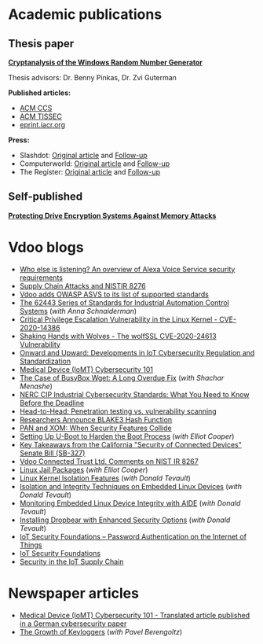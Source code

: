 # Academic publications
## Thesis paper

**[Cryptanalysis of the Windows Random Number Generator](thesis.pdf)**

Thesis advisors: Dr. Benny Pinkas, Dr. Zvi Guterman

**Published articles:** 

* [ACM CCS](http://portal.acm.org/citation.cfm?id=1315304)
* [ACM TISSEC](http://portal.acm.org/citation.cfm?id=1609956.1609966)
* [eprint.iacr.org](https://eprint.iacr.org/2007/419)

**Press:**

* Slashdot: [Original article](http://it.slashdot.org/article.pl?sid=07/11/12/1528211) and [Follow-up](http://it.slashdot.org/article.pl?sid=07/11/22/040221)
* Computerworld: [Original article](http://www.computerworld.com/article/2540185/security0/reverse-engineering-cracks-windows-encryption.html) and [Follow-up](http://www.computerworld.com/article/2539986/security0/microsoft-confirms-that-xp-contains-random-number-generator-bug.html)
* The Register: [Original article](http://www.theregister.co.uk/2007/11/13/windows_random_number_gen_flawed/) and [Follow-up](http://www.theregister.co.uk/2007/11/23/win_xp_random_bug/)


## Self-published

**[Protecting Drive Encryption Systems Against Memory Attacks](http://eprint.iacr.org/2011/221)**


# Vdoo blogs

- [Who else is listening? An overview of Alexa Voice Service security requirements](https://www.vdoo.com/blog/who-else-listening-overview-alexa-voice-service-security-requirements)
- [Supply Chain Attacks and NISTIR 8276](https://www.vdoo.com/blog/supply-chain-attacks-and-nistir-8276)
- [Vdoo adds OWASP ASVS to its list of supported standards](https://www.vdoo.com/blog/vdoo-adds-owasp-asvs-to-supported-standards)
- [The 62443 Series of Standards for Industrial Automation Control Systems](https://www.vdoo.com/blog/industrial-automation-control-systems-62443-standard) (*with Anna Schnaiderman*)
- [Critical Privilege Escalation Vulnerability in the Linux Kernel - CVE-2020-14386](https://www.vdoo.com/blog/linux-kernel-cve-2020-14386-vulnerability)
- [Shaking Hands with Wolves - The wolfSSL CVE-2020-24613 Vulnerability](https://www.vdoo.com/blog/shaking-hands-wolves-wolfssl-cve-2020-24613-vulnerability)
- [Onward and Upward: Developments in IoT Cybersecurity Regulation and Standardization](https://www.vdoo.com/blog/onward-and-upward-developments-iot-cybersecurity-regulation-and-standardization)
- [Medical Device (IoMT) Cybersecurity 101](https://www.vdoo.com/blog/internet-of-medical-things-cybersecurity)
- [The Case of BusyBox Wget: A Long Overdue Fix](https://www.vdoo.com/blog/busybox-wget-case) (*with Shachar Menashe*)
- [NERC CIP Industrial Cybersecurity Standards: What You Need to Know Before the Deadline](https://www.vdoo.com/blog/nerc-cip-industrial-cybersecurity-standards)
- [Head-to-Head: Penetration testing vs. vulnerability scanning](https://www.vdoo.com/blog/iot-penetration-testing-vulnerability-scanning)
- [Researchers Announce BLAKE3 Hash Function](https://www.vdoo.com/blog/blake3-hash-function-announced)
- [PAN and XOM: When Security Features Collide](https://www.vdoo.com/blog/pan-and-xom-when-security-features-collide)
- [Setting Up U-Boot to Harden the Boot Process](https://www.vdoo.com/blog/setting-up-u-boot-to-harden-the-boot-process) (*with Elliot Cooper*)
- [Key Takeaways from the California "Security of Connected Devices" Senate Bill (SB-327)](https://www.vdoo.com/blog/key-takeaways-from-the-california-security-of-connected-devices-bill)
- [Vdoo Connected Trust Ltd. Comments on NIST IR 8267](https://www.vdoo.com/blog/vdoo-comments-on-nist-report-8267)
- [Linux Jail Packages](https://www.vdoo.com/blog/linux-jail-packages) (*with Elliot Cooper*)
- [Linux Kernel Isolation Features](https://www.vdoo.com/blog/linux-kernel-isolation-features) (*with Donald Tevault*)
- [Isolation and Integrity Techniques on Embedded Linux Devices](https://www.vdoo.com/blog/isolation-and-integrity-techniques-on-embedded-linux-devices) (*with Donald Tevault*)
- [Monitoring Embedded Linux Device Integrity with AIDE](https://www.vdoo.com/blog/monitoring-embedded-linux-device-integrity-aide) (*with Donald Tevault*)
- [Installing Dropbear with Enhanced Security Options](https://www.vdoo.com/blog/installing-dropbear-with-enhanced-security-options) (*with Donald Tevault*)
- [IoT Security Foundations – Password Authentication on the Internet of Things](https://www.vdoo.com/blog/authentication-on-the-internet-of-things)
- [IoT Security Foundations](https://www.vdoo.com/blog/iot-security-foundations)
- [Security in the IoT Supply Chain](https://www.vdoo.com/blog/security-in-the-iot-supply-chain)

# Newspaper articles

* [Medical Device (IoMT) Cybersecurity 101 - Translated article published in a German cybersecurity paper](https://www.healthcare-computing.de/das-einmaleins-der-sicherheit-fuer-medizintechnische-geraete-a-999900/?cmp=beleg-mail)
* [The Growth of Keyloggers](http://www.net-security.org/article.php?id=1215) (*with Pavel Berengoltz*)
